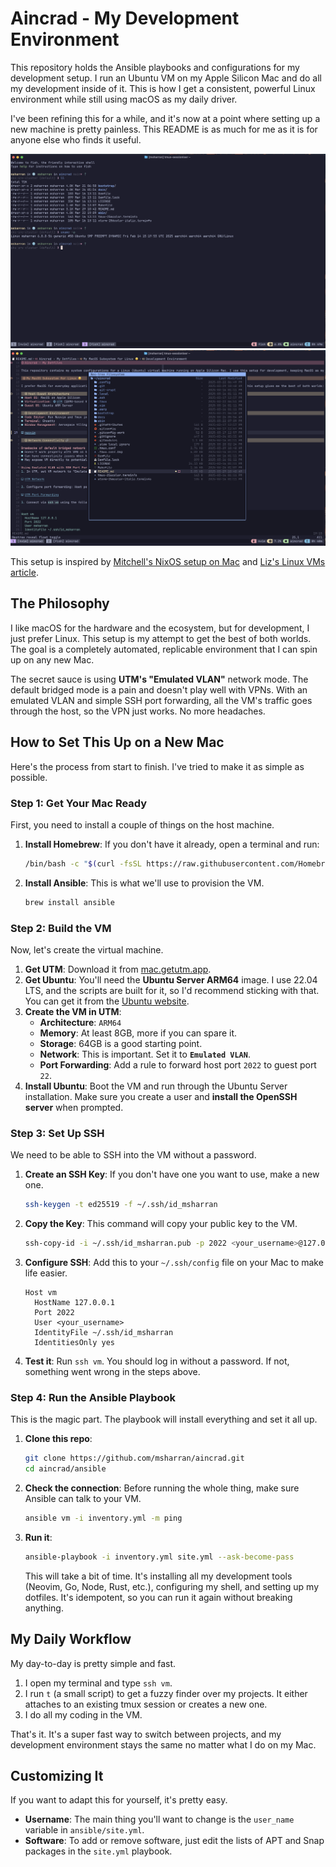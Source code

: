 # Aincrad - My Development Environment

This repository holds the Ansible playbooks and configurations for my development setup. I run an Ubuntu VM on my Apple Silicon Mac and do all my development inside of it. This is how I get a consistent, powerful Linux environment while still using macOS as my daily driver.

I've been refining this for a while, and it's now at a point where setting up a new machine is pretty painless. This README is as much for me as it is for anyone else who finds it useful.

![My VM Setup](./docs/vm.png)
![My Neovim Setup](./docs/neovim.png)

This setup is inspired by [Mitchell's NixOS setup on Mac](https://x.com/mitchellh/status/1346136404682625024?s=46) and [Liz's Linux VMs article](https://medium.com/@lizrice/linux-vms-on-an-m1-based-mac-with-vscode-and-utm-d73e7cb06133).

## The Philosophy

I like macOS for the hardware and the ecosystem, but for development, I just prefer Linux. This setup is my attempt to get the best of both worlds. The goal is a completely automated, replicable environment that I can spin up on any new Mac.

The secret sauce is using **UTM's "Emulated VLAN"** network mode. The default bridged mode is a pain and doesn't play well with VPNs. With an emulated VLAN and simple SSH port forwarding, all the VM's traffic goes through the host, so the VPN just works. No more headaches.

## How to Set This Up on a New Mac

Here's the process from start to finish. I've tried to make it as simple as possible.

### Step 1: Get Your Mac Ready

First, you need to install a couple of things on the host machine.

1.  **Install Homebrew**: If you don't have it already, open a terminal and run:
    ```bash
    /bin/bash -c "$(curl -fsSL https://raw.githubusercontent.com/Homebrew/install/HEAD/install.sh)"
    ```
2.  **Install Ansible**: This is what we'll use to provision the VM.
    ```bash
    brew install ansible
    ```

### Step 2: Build the VM

Now, let's create the virtual machine.

1.  **Get UTM**: Download it from [mac.getutm.app](https://mac.getutm.app).
2.  **Get Ubuntu**: You'll need the **Ubuntu Server ARM64** image. I use 22.04 LTS, and the scripts are built for it, so I'd recommend sticking with that. You can get it from the [Ubuntu website](https://ubuntu.com/download/server/arm).
3.  **Create the VM in UTM**:
    - **Architecture**: `ARM64`
    - **Memory**: At least 8GB, more if you can spare it.
    - **Storage**: 64GB is a good starting point.
    - **Network**: This is important. Set it to **`Emulated VLAN`**.
    - **Port Forwarding**: Add a rule to forward host port `2022` to guest port `22`.
4.  **Install Ubuntu**: Boot the VM and run through the Ubuntu Server installation. Make sure you create a user and **install the OpenSSH server** when prompted.

### Step 3: Set Up SSH

We need to be able to SSH into the VM without a password.

1.  **Create an SSH Key**: If you don't have one you want to use, make a new one.
    ```bash
    ssh-keygen -t ed25519 -f ~/.ssh/id_msharran
    ```
2.  **Copy the Key**: This command will copy your public key to the VM.
    ```bash
    ssh-copy-id -i ~/.ssh/id_msharran.pub -p 2022 <your_username>@127.0.0.1
    ```
3.  **Configure SSH**: Add this to your `~/.ssh/config` file on your Mac to make life easier.
    ```ssh
    Host vm
      HostName 127.0.0.1
      Port 2022
      User <your_username>
      IdentityFile ~/.ssh/id_msharran
      IdentitiesOnly yes
    ```
4.  **Test it**: Run `ssh vm`. You should log in without a password. If not, something went wrong in the steps above.

### Step 4: Run the Ansible Playbook

This is the magic part. The playbook will install everything and set it all up.

1.  **Clone this repo**:
    ```bash
    git clone https://github.com/msharran/aincrad.git
    cd aincrad/ansible
    ```
2.  **Check the connection**: Before running the whole thing, make sure Ansible can talk to your VM.
    ```bash
    ansible vm -i inventory.yml -m ping
    ```
3.  **Run it**:
    ```bash
    ansible-playbook -i inventory.yml site.yml --ask-become-pass
    ```
    This will take a bit of time. It's installing all my development tools (Neovim, Go, Node, Rust, etc.), configuring my shell, and setting up my dotfiles. It's idempotent, so you can run it again without breaking anything.

## My Daily Workflow

My day-to-day is pretty simple and fast.

1.  I open my terminal and type `ssh vm`.
2.  I run `t` (a small script) to get a fuzzy finder over my projects. It either attaches to an existing tmux session or creates a new one.
3.  I do all my coding in the VM.

That's it. It's a super fast way to switch between projects, and my development environment stays the same no matter what I do on my Mac.

## Customizing It

If you want to adapt this for yourself, it's pretty easy.

-   **Username**: The main thing you'll want to change is the `user_name` variable in `ansible/site.yml`.
-   **Software**: To add or remove software, just edit the lists of APT and Snap packages in the `site.yml` playbook.
